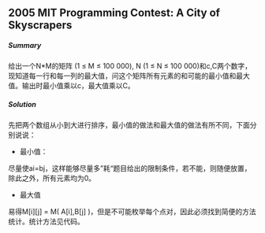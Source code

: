 ## 2005 MIT Programming Contest: A City of Skyscrapers
##### Summary

给出一个N*M的矩阵 (1 ≤ M ≤ 100 000), N (1 ≤ N ≤ 100 000)和c,C两个数字，现知道每一行和每一列的最大值，问这个矩阵所有元素的和可能的最小值和最大值。输出时最小值乘以c，最大值乘以C。
##### Solution

先把两个数组从小到大进行排序，最小值的做法和最大值的做法有所不同，下面分别说说：

* 最小值： 

尽量使ai=bj，这样能够尽量多”耗“题目给出的限制条件，若不能，则随便放置，除此之外，所有元素均为0。

* 最大值 

易得M[i][j] = M( A[i],B[j] )，但是不可能枚举每个点对，因此必须找到简便的方法统计。统计方法见代码。 
